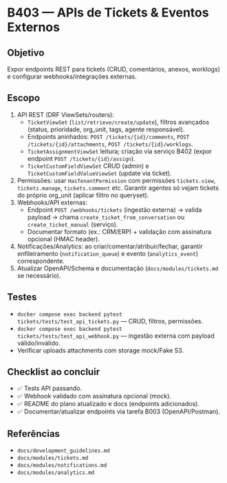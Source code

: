 # B403 — APIs de Tickets & Eventos Externos

## Objetivo
Expor endpoints REST para tickets (CRUD, comentários, anexos, worklogs) e configurar webhooks/integrações externas.

## Escopo
1. API REST (DRF ViewSets/routers):
   - `TicketViewSet` (`list/retrieve/create/update`), filtros avançados (status, prioridade, org_unit, tags, agente responsável).
   - Endpoints aninhados: `POST /tickets/{id}/comments`, `POST /tickets/{id}/attachments`, `POST /tickets/{id}/worklogs`.
   - `TicketAssignmentViewSet` leitura; criação via serviço B402 (expor endpoint `POST /tickets/{id}/assign`).
   - `TicketCustomFieldViewSet` CRUD (admin) e `TicketCustomFieldValueViewSet` (update via ticket).
2. Permissões: usar `HasTenantPermission` com permissões `tickets.view`, `tickets.manage`, `tickets.comment` etc. Garantir agentes só vejam tickets do próprio org_unit (aplicar filtro no queryset).
3. Webhooks/API externas:
   - Endpoint `POST /webhooks/tickets` (ingestão externa) → valida payload → chama `create_ticket_from_conversation` ou `create_ticket_manual` (serviço).
   - Documentar formato (ex.: CRM/ERP) + validação com assinatura opcional (HMAC header).
4. Notificações/Analytics: ao criar/comentar/atribuir/fechar, garantir enfileiramento (`notification_queue`) e evento (`analytics_event`) correspondente.
5. Atualizar OpenAPI/Schema e documentação (`docs/modules/tickets.md` se necessário).

## Testes
- `docker compose exec backend pytest tickets/tests/test_api_tickets.py` — CRUD, filtros, permissões.
- `docker compose exec backend pytest tickets/tests/test_api_webhook.py` — ingestão externa com payload válido/inválido.
- Verificar uploads attachments com storage mock/Fake S3.

## Checklist ao concluir
- ✅ Tests API passando.
- ✅ Webhook validado com assinatura opcional (mock).
- ✅ README do plano atualizado e docs (endpoints adicionados).
- ✅ Documentar/atualizar endpoints via tarefa B003 (OpenAPI/Postman).

## Referências
- `docs/development_guidelines.md`
- `docs/modules/tickets.md`
- `docs/modules/notifications.md`
- `docs/modules/analytics.md`
